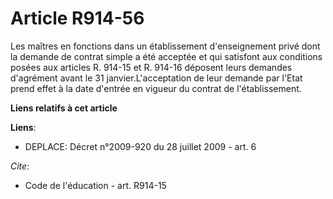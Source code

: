 # Article R914-56

Les maîtres en fonctions dans un établissement d'enseignement privé dont la demande de contrat simple a été acceptée et qui
satisfont aux conditions posées aux articles R. 914-15 et R. 914-16 déposent leurs demandes d'agrément avant le 31
janvier.L'acceptation de leur demande par l'Etat prend effet à la date d'entrée en vigueur du contrat de l'établissement.

**Liens relatifs à cet article**

**Liens**:

  - DEPLACE: Décret n°2009-920 du 28 juillet 2009 - art. 6

_Cite_:

  - Code de l'éducation - art. R914-15
